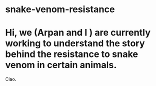 # snake-venom-resistance
# Hi, we (Arpan and I ) are currently working to understand the story behind the resistance to snake venom in certain animals.
Ciao.
